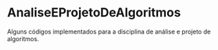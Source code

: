 # AnaliseEProjetoDeAlgoritmos
Alguns códigos implementados para a disciplina de análise e projeto de algoritmos.
